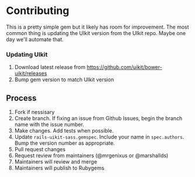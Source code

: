 # Contributing

This is a pretty simple gem but it likely has room for improvement.  The most common thing is updating the UIkit version from the UIkit repo.  Maybe one day we'll automate that.

### Updating UIkit

1. Download latest release from https://github.com/uikit/bower-uikit/releases
2. Bump gem version to match UIkit version

## Process

1. Fork if nessisary
2. Create branch.  If fixing an issue from Github Issues, begin the branch name with the issue number.
3. Make changes.  Add tests when possible.
4. Update `rails-uikit-sass.gemspec`.  Include your name in `spec.authors`.  Bump the version number as appropriate.
5. Pull request changes
6. Request review from maintainers (@mrgenixus or @marshallds)
7. Maintainers will review and merge
8. Maintainers will publish to Rubygems
